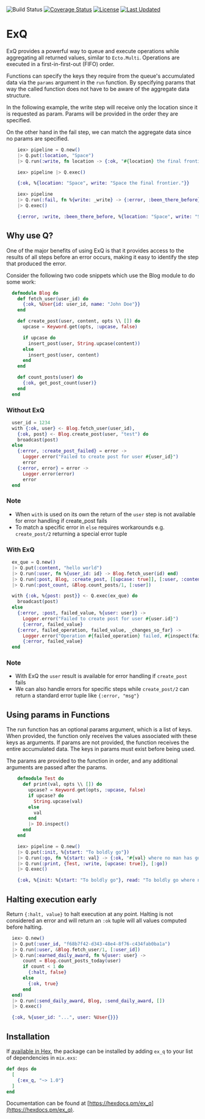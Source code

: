 ![Build Status](https://github.com/gpedic/ex_q/actions/workflows/ci.yml/badge.svg?branch=master)
[![Coverage Status](https://coveralls.io/repos/github/gpedic/ex_q/badge.svg?branch=master)](https://coveralls.io/github/gpedic/ex_q?branch=master)
[![License](https://img.shields.io/hexpm/l/ex_q.svg)](https://github.com/gpedic/ex_q/blob/master/LICENSE.md)
[![Last Updated](https://img.shields.io/github/last-commit/gpedic/ex_q.svg)](https://github.com/gpedic/ex_q/commits/master)


# ExQ

ExQ provides a powerful way to queue and execute operations while aggregating all returned values, similar to `Ecto.Multi`.
Operations are executed in a first-in-first-out (FIFO) order.

Functions can specify the keys they require from the queue's accumulated data via the `params` argument in the `run` function. By specifying params that way the called function does not have to be aware of the aggregate data structure.

In the following example, the write step will receive only the location since it is requested as param.
Params will be provided in the order they are specified.

On the other hand in the fail step, we can match the aggregate data since no params are specified.

```elixir
    iex> pipeline = Q.new()
    |> Q.put(:location, "Space")
    |> Q.run(:write, fn location -> {:ok, "#{location} the final frontier."} end, [:location])

    iex> pipeline |> Q.exec()

    {:ok, %{location: "Space", write: "Space the final frontier."}}

    iex> pipeline 
    |> Q.run(:fail, fn %{write: _write} -> {:error, :been_there_before} end)
    |> Q.exec()

    {:error, :write, :been_there_before, %{location: "Space", write: "Space the final frontier"}}

```

## Why use Q?

One of the major benefits of using ExQ is that it provides access to the results of all steps before an error occurs, making it easy to identify the step that produced the error.

Consider the following two code snippets which use the Blog module to do some work:
```elixir
  defmodule Blog do
    def fetch_user(user_id) do
      {:ok, %User{id: user_id, name: "John Doe"}}
    end

    def create_post(user, content, opts \\ []) do
      upcase = Keyword.get(opts, :upcase, false)

      if upcase do
        insert_post(user, String.upcase(content))
      else
        insert_post(user, content)
      end
    end

    def count_posts(user) do
      {:ok, get_post_count(user)}
    end
  end

```

### Without ExQ
```elixir
  user_id = 1234
  with {:ok, user} <- Blog.fetch_user(user_id),
    {:ok, post} <- Blog.create_post(user, "test") do
    broadcast(post)
  else
    {:error, :create_post_failed} = error ->
      Logger.error("Failed to create post for user #{user_id}")
      error
    {:error, error} = error ->
      Logger.error(error)
      error
  end
```
### Note
* When `with` is used on its own the return of the `user` step is not available for error handling if create_post fails
* To match a specific error in `else` requires workarounds e.g. `create_post/2` returning a special error tuple

### With ExQ

```elixir
  ex_que = Q.new()
  |> Q.put(:content, "hello world")
  |> Q.run(:user, fn %{user_id: id} -> Blog.fetch_user(id) end)
  |> Q.run(:post, Blog, :create_post, [[upcase: true]], [:user, :content])
  |> Q.run(:post_count, &Blog.count_posts/1, [:user])

  with {:ok, %{post: post}} <- Q.exec(ex_que) do
    broadcast(post)
  else
    {:error, :post, failed_value, %{user: user}} ->
      Logger.error("Failed to create post for user #{user.id}")
      {:error, failed_value}
    {:error, failed_operation, failed_value, _changes_so_far} ->
      Logger.error("Operation #{failed_operation} failed, #{inspect(failed_value)}")
      {:error, failed_value}
  end
```
### Note
* With ExQ the `user` result is available for error handling if `create_post` fails
* We can also handle errors for specific steps while `create_post/2` can return a standard error tuple like `{:error, "msg"}`

## Using params in Functions

The run function has an optional params argument, which is a list of keys. When provided, the function only receives the values associated with these keys as arguments. If params are not provided, the function receives the entire accumulated data. The keys in params must exist before being used.

The params are provided to the function in order, and any additional arguments are passed after the params.

```elixir
    defmodule Test do
      def print(val, opts \\ []) do
        upcase? = Keyword.get(opts, :upcase, false)
        if upcase? do
          String.upcase(val)
        else
          val
        end
        |> IO.inspect()
      end
    end

    iex> pipeline = Q.new()
    |> Q.put(:init, %{start: "To boldly go"})
    |> Q.run(:go, fn %{start: val} -> {:ok, "#{val} where no man has gone before"} end, [:init])
    |> Q.run(:print, {Test, :write, [upcase: true]}, [:go])
    |> Q.exec()

    {:ok, %{init: %{start: "To boldly go"}, read: "To boldly go where no man has gone before", print: "TO BOLDLY GO WHERE NO MAN HAS GONE BEFORE"}}
```

## Halting execution early
Return `{:halt, value}` to halt execution at any point.
Halting is not considered an error and will return an `:ok` tuple will all values computed before halting.

```elixir
  iex> Q.new()
  |> Q.put(:user_id, "f68b7f42-d343-48e4-8f76-c434fab0ba1a")
  |> Q.run(:user, &Blog.fetch_user/1, [:user_id])
  |> Q.run(:earned_daily_award, fn %{user: user} ->
      count = Blog.count_posts_today(user)
      if count < 1 do
        {:halt, false}
      else
        {:ok, true}
      end
  end)
  |> Q.run(:send_daily_award, Blog, :send_daily_award, [])
  |> Q.exec()

  {:ok, %{user_id: "...", user: %User{}}}
```

## Installation

If [available in Hex](https://hex.pm/docs/publish), the package can be installed
by adding `ex_q` to your list of dependencies in `mix.exs`:

```elixir
def deps do
  [
    {:ex_q, "~> 1.0"}
  ]
end
```

Documentation can be found at [https://hexdocs.pm/ex_q](https://hexdocs.pm/ex_q).
